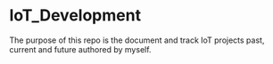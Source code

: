 # IoT_Development
The purpose of this repo is the document and track IoT projects past, current and future authored by myself.
